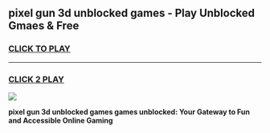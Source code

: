
## pixel gun 3d unblocked games - Play Unblocked Gmaes & Free
<h3>
<a href="https://news.freeplayer.one?title=pixel_gun_3d_unblocked_games&ref=16F">CLICK TO PLAY</a></h3>
<hr>

<h3>
<a href="https://news.freeplayer.one?title=pixel_gun_3d_unblocked_games&ref=16F">CLICK 2 PLAY</a>
  
</h3>

<a href="https://news.freeplayer.one?title=pixel_gun_3d_unblocked_games&ref=16F/"><img src="https://clearcache.store/games.png"></a>


**pixel gun 3d unblocked games games unblocked: Your Gateway to Fun and Accessible Online Gaming**
